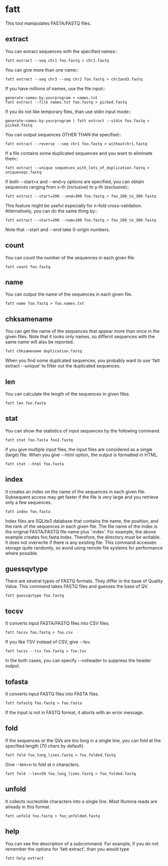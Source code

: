 fatt
====

This tool manipulates FASTA/FASTQ files.

extract
-------
You can extract sequences with the specified names::

    fatt extract --seq chr1 foo.fastq > chr1.fastq

You can give more than one name::

    fatt extract --seq chr3 --seq chr2 foo.fastq > chr2and3.fastq

If you have millions of names, use the file input::

    generate-names-by-yourprogram > names.txt
    fatt extract --file names.txt foo.fastq > picked.fastq

If you do not like temporary files, than use stdin input mode::

    generate-names-by-yourprogram | fatt extract --stdin foo.fastq > picked.fastq

You can output sequences OTHER THAN the specified::

    fatt extract --reverse --seq chr1 foo.fastq > withoutchr1.fastq

If a file contains some duplicated sequences and you want to eliminate them::

    fatt extract --unique sequences_with_lots_of_duplication.fastq > uniqueseqs.fastq

If both --start=x and --end=y options are specified, you can obtain sequences ranging from x-th (inclusive) to y-th (exclusive)::

    fatt extract --start=200 --end=300 foo.fastq > foo_200_to_300.fastq

This feature might be useful especially for n-fold cross-validation. Alternatively, you can do the same thing by::

    fatt extract --start=200 --num=100 foo.fastq > foo_200_to_300.fastq

Note that --start and --end take 0-origin numbers.

count
-----
You can count the number of the sequences in each given file.

    fatt count foo.fastq

name
----
You can output the name of the sequences in each given file.

    fatt name foo.fastq > foo.names.txt

chksamename
-----------
You can get the name of the sequences that appear more than
once in the given files. Note that it looks only names,
so differnt sequences with the same name will also be reported.

    fatt chksamename duplication.fastq

When you find some duplicated sequences, you probably want to use 'fatt extract --unique'
to filter out the duplicated sequences.

len
---
You can calculate the length of the sequences in given files.

    fatt len foo.fasta

stat
----
You can show the statistics of input sequences by the following command.

    fatt stat foo.fasta foo2.fastq

If you give multiple input files, the input files are considered as a single (large) file.
When you give --html option, the output is formatted in HTML.

    fatt stat --html foo.fasta

index
-----
It creates an index on the name of the sequences in each given file.
Subsequent access may get faster if the file is very large and you
retrieve only a few sequences.

    fatt index foo.fasta

Index files are SQLite3 database that contains the name, the position, and the rank
of the sequences in each given file. The file name of the index is the original
FASTA/FASTQ file name plus '.index'. For example, the above example creates foo.fasta.index.
Therefore, the directory must be writable. It does not overwrite if there is any existing file.
This command accesses storage quite randomly, so avoid using remote file systems 
for performance where possible.

guessqvtype
----------
There are several types of FASTQ formats. They differ in the base of Quality Value.
This command takes FASTQ files and guesses the base of QV.

    fatt guessqvtype foo.fastq

tocsv
-----
It converts input FASTA/FASTQ files into CSV files.

    fatt tocsv foo.fastq > foo.csv

If you like TSV instead of CSV, give --tsv.

    fatt tocsv --tsv foo.fastq > foo.tsv

In the both cases, you can specify --noheader to suppress the header output.

tofasta
-------
It converts input FASTQ files into FASTA files.

    fatt tofastq foo.fastq > foo.fasta

If the input is not in FASTQ format, it aborts with an error message.

fold
----
If the sequences or the QVs are too long in a single line, you can fold at
the specified length (70 chars by default).

    fatt fold foo_long_lines.fastq > foo_folded.fastq

Give --len=n to fold at n characters.

    fatt fold --len=50 foo_long_lines.fastq > foo_folded.fastq

unfold
------
It collects nucleotide characters into a single line. Most Illumina reads are already in this format.

    fatt unfold foo.fastq > foo_unfolded.fastq


help
----
You can see the description of a subcommand. For example, if you do not remember
the options for 'fatt extract', than you would type

    fatt help extract
